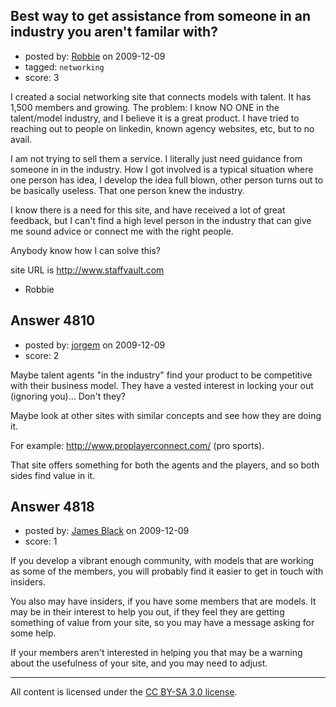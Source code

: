 ## Best way to get assistance from someone in an industry you aren't familar with?

- posted by: [Robbie](https://stackexchange.com/users/-1/1846-robbie) on 2009-12-09
- tagged: `networking`
- score: 3

I created a social networking site that connects models with talent.  It has 1,500 members and growing.  The problem:  I know NO ONE in the talent/model industry, and I believe it is a great product.  I have tried to reaching out to people on linkedin, known agency websites, etc, but to no avail.

I am not trying to sell them a service.  I literally just need guidance from someone in in the industry.  How I got involved is a typical situation where one person has idea, I develop the idea full blown, other person turns out to be basically useless.  That one person knew the industry.

I know there is a need for this site, and have received a lot of great feedback, but I can't find a high level person in the industry that can give me sound advice or connect me with the right people.

Anybody know how I can solve this?

site URL is http://www.staffvault.com

- Robbie


## Answer 4810

- posted by: [jorgem](https://stackexchange.com/users/-1/180-jorgem) on 2009-12-09
- score: 2

Maybe talent agents "in the industry" find your product to be competitive with their business model. They have a vested interest in locking your out (ignoring you)... Don't they?

Maybe look at other sites with similar concepts and see how they are doing it.

For example: http://www.proplayerconnect.com/ (pro sports).

That site offers something for both the agents and the players, and so both sides find value in it.


## Answer 4818

- posted by: [James Black](https://stackexchange.com/users/-1/1074-james-black) on 2009-12-09
- score: 1

If you develop a vibrant enough community, with models that are working as some of the members, you will probably find it easier to get in touch with insiders.

You also may have insiders, if you have some members that are models. It may be in their interest to help you out, if they feel they are getting something of value from your site, so you may have a message asking for some help.

If your members aren't interested in helping you that may be a warning about the usefulness of your site, and you may need to adjust.



---

All content is licensed under the [CC BY-SA 3.0 license](https://creativecommons.org/licenses/by-sa/3.0/).
